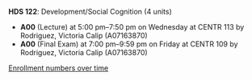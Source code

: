 **HDS 122**: Development/Social Cognition (4 units)

- **A00** (Lecture) at 5:00 pm–7:50 pm on Wednesday at CENTR 113 by Rodriguez, Victoria Calip (A07163870)
- **A00** (Final Exam) at 7:00 pm–9:59 pm on Friday at CENTR 109 by Rodriguez, Victoria Calip (A07163870)

[Enrollment numbers over time](./HDS122.tsv)
